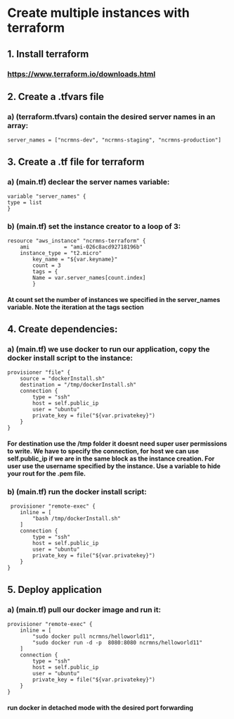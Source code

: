 # Create multiple instances with  terraform
## 1. Install terraform
### https://www.terraform.io/downloads.html

## 2. Create a .tfvars file
### a) (terraform.tfvars) contain the desired server names in an array:

    server_names = ["ncrmns-dev", "ncrmns-staging", "ncrmns-production"]

## 3. Create a .tf file for terraform
### a) (main.tf) declear the server names variable:

    variable "server_names" {
    type = list
    }

### b) (main.tf) set the instance creator to a loop of 3:  

    resource "aws_instance" "ncrmns-terraform" {
    	ami           = "ami-026c8acd92718196b"
    	instance_type = "t2.micro"
    		key_name = "${var.keyname}"
    		count = 3
    		tags = {
        	Name = var.server_names[count.index]
    		}

#### At count set the number of instances we specified in the server_names variable. Note the iteration at the tags section

## 4. Create dependencies:
### a) (main.tf) we use docker to run our application, copy the docker install script to the instance:

    provisioner "file" {
        source = "dockerInstall.sh"
        destination = "/tmp/dockerInstall.sh"
        connection {
            type = "ssh"
            host = self.public_ip
            user = "ubuntu"
            private_key = file("${var.privatekey}")
        }
    }

#### For destination use the /tmp folder it doesnt need super user permissions to write. We have to specify the connection, for host we can use self.public_ip if we are in the same block as the instance creation. For user use the username specified by the instance. Use a variable to hide your rout for the .pem file.

### b) (main.tf) run the docker install script:
 
     provisioner "remote-exec" {
        inline = [
            "bash /tmp/dockerInstall.sh"
        ]
        connection {
            type = "ssh"
            host = self.public_ip
            user = "ubuntu"
            private_key = file("${var.privatekey}")
        }
    }

## 5. Deploy application
### a) (main.tf) pull our docker image and run it:

    provisioner "remote-exec" {
        inline = [
            "sudo docker pull ncrmns/helloworld11",
            "sudo docker run -d -p  8080:8080 ncrmns/helloworld11"
        ]
        connection {
            type = "ssh"
            host = self.public_ip
            user = "ubuntu"
            private_key = file("${var.privatekey}")
        }
    }

#### run docker in detached mode with the desired port forwarding 


